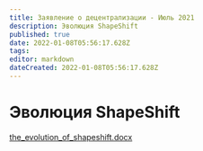 ```yaml
---
title: Заявление о децентрализации - Июль 2021
description: Эволюция ShapeShift
published: true
date: 2022-01-08T05:56:17.628Z
tags: 
editor: markdown
dateCreated: 2022-01-08T05:56:17.628Z
---
```


# Эволюция ShapeShift

[the_evolution_of_shapeshift.docx](/the_evolution_of_shapeshift.docx)